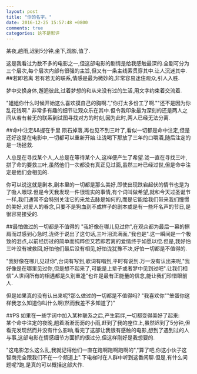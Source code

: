 ```yaml
---
layout: post
title: "你的名字。"
date: 2016-12-25 15:57:48 +0800
comments: true
categories: 这不是影评
---
```


某夜,趟雨,迟到5分钟,坐下,观影,值了.
<!--more-->
这是我看过为数不多的电影之一,但这部电影的剧情是给我感触最深的.全剧可分为三个层次,每个层次内部有很强的主旨,但又有一条主线索贯穿其中.让人沉迷其中.
##若即若离
若有若无的联系,情感是最为微妙的,非常容易迷住观众,引人入胜.

梦中交换身体,邂逅彼此,过着梦想的和从来没有过的生活,用文字约束着交流着.

"姐姐你什么时候开始这么喜欢摸自己的胸啊.","你打太多份工了啊.""还不是因为你乱花钱啊." 非常多有趣的细节让观众乐在其中.但令我印象最为深刻的还是两人之间从若有若无的联系到试图寻找对方的时刻,因为此时,两人已经无法分离.

##命中注定&&握在手里
陨石掉落,再也见不到三叶了,看似一切都是命中注定,但是还好这是在电影中,一切都可以重新开始.让泷喝下那放了三年的口嚼酒,随后注定的是一场拯救.

人总是在寻找某个人,人总是在等待某个人,这样便产生了希望.泷一直在寻找三叶,拼了命的要救三叶,虽然他们一次都没有真正见过面,虽然三叶已经过世,但是命中注定是他们会相见的.

你可以说这就是剧本,剧本里的一切都是那么美好,即使出现跌宕起伏的情节也是为了吸人眼球.但是今天我发现一件很现实的事情,有个词叫做希望,就和今天过圣诞节一样,我们通常不会特别关注它的来龙去脉是如何的,而是它能给我们带来我们憧憬的美好,对爱人的眷念,只要不是狗血到不成样子的剧本或是有一些坏名声的节日,是很容易接受的.

##最怕做过的一切都是不值得的
"我好像在哪儿见过你",在观众都为最后一幕的擦肩而过感到心急时,泷终于说出了这句话,三叶泪流满面,"我也是".这一瞬间是一个极致的泪点,以前经历过的简单而纯粹但又若即若离的爱情终于如愿以偿.但是,我好怕三叶没有被救回,好怕他们最后没有相见,好怕泷犹豫不决,好怕一切都是不值得的.

"我好像在哪儿见过你",台词有写到,歌词有唱到,平时有说到.万一没有认出来呢,"我好像是在哪里见过你,但是想不起来了,可能是上辈子或者梦中见到过吧".让我们相信"人世间所有的相遇都是久别重逢"也许是最有正能量的信念,能让我们珍惜眼前人.

但是如果真的没有认出来呢?那么做过的一切都是不值得吗? "我喜欢你""笨蛋你这样我怎么知道你叫什么啊(然而我差不多知道了)"

##PS
如果在一些字词中加入某种联系之后,产生羁绊,一切都变得美好了起来:  
某个命中注定的夜晚,趟着淅淅沥沥的小雨,赶到了我的座位上,虽然迟到了5分钟,但看完发现然而并没有什么影响,看完了这部让我很有感触的电影,想到了遇到过的人与事,这部电影在情感细节方面抓的很过分,但这样刚好是我想要的.

"这电影怎么这么乱,我就记得他们一直在跑啊跑啊跑啊的","算了吧,你这小伙子这智商完全跟我们不在一个频道上".下电梯时在人群中听到这番闲聊.但是,有什么问题呢?跑,是真的可以概括这部大作.
